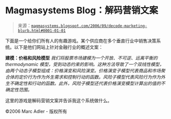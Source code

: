 <!--yml

分类：未分类

日期：2024-05-18 05:18:03

-->

# Magmasystems Blog：解码营销文案

> 来源：[`magmasystems.blogspot.com/2006/09/decode-marketing-blurb.html#0001-01-01`](http://magmasystems.blogspot.com/2006/09/decode-marketing-blurb.html#0001-01-01)

下面是一个给你们所有人的有趣游戏。某个供应商在多个垂直行业中销售决策系统。以下是他们网站上针对金融行业的概述文案：

**建模：价格和风险模型** *我们将股票市场建模为一个开放、不可逆、远离平衡的 thermodynamic 模型，受到动态约束的影响。这种方法导致了一个双线性模型，由两个动态子模型组成：价格演变和风险演变。价格演变子模型代表商品和市场聚合体的定价行为作为外生需求和控制行动的函数。风险子模型代表风险行为作为外生不确定性和行动的函数。此外，风险子模型还代表价格演变模型计算出的值的不确定性范围。*

这里的游戏是解码营销文案并告诉我这个系统做什么。

©2006 Marc Adler - 版权所有
